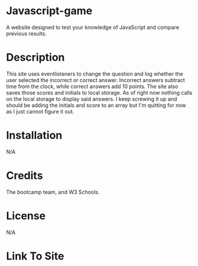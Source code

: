 # Javascript-game
A website designed to test your knowledge of JavaScript and compare previous results.

# Description 
This site uses eventlisteners to change the question and log whether the user selected the incorrect or correct answer. Incorrect answers subtract time from the clock, while correct answers add 10 points. The site also saves those scores and initials to local storage. As of right now nothing calls on the local storage to display said answers. I keep screwing it up and should be adding the initials and score to an array but I'm quitting for now as I just cannot figure it out.

# Installation 
N/A

# Credits 
The bootcamp team, and W3 Schools.

# License 
N/A

# Link To Site
